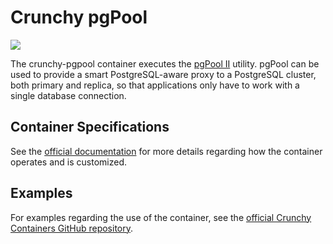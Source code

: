 # Crunchy pgPool

![](https://raw.githubusercontent.com/k1ng440/crunchy-containers/master/images/crunchy_logo.png)

The crunchy-pgpool container executes the [pgPool II](http://www.pgpool.net/mediawiki/index.php/Main_Page) utility. pgPool can be used to provide a smart PostgreSQL-aware proxy to a PostgreSQL cluster, both primary and replica, so that applications only have to work with a single database connection.

## Container Specifications

See the [official documentation](https://crunchydata.github.io/crunchy-containers/container-specifications/crunchy-pgpool/) for more details regarding how the container operates and is customized.

## Examples

For examples regarding the use of the container, see the [official Crunchy Containers GitHub repository](https://github.com/k1ng440/crunchy-containers/tree/master/examples/docker).
